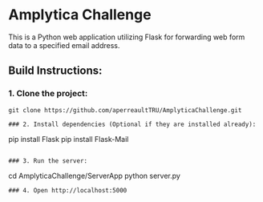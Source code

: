 # Amplytica Challenge 

This is a Python web application utilizing Flask for forwarding web form data to a specified email address. 


## Build Instructions: 


### 1. Clone the project:
```
git clone https://github.com/aperreaultTRU/AmplyticaChallenge.git

### 2. Install dependencies (Optional if they are installed already): 
```
pip install Flask
pip install Flask-Mail
```

### 3. Run the server:
```
cd AmplyticaChallenge/ServerApp
python server.py
```
### 4. Open http://localhost:5000
